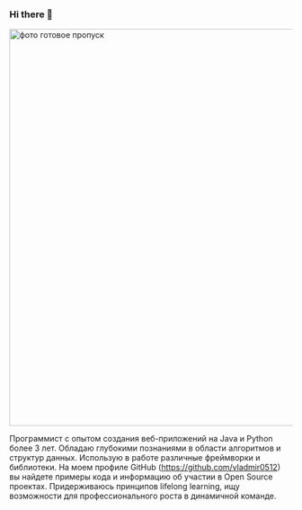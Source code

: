 ### Hi there 👋
<img width="601" height="706" alt="фото готовое пропуск" src="https://github.com/user-attachments/assets/375b782d-cb4a-4b6a-a774-eaedb5ba8ce1" />

Программист с опытом создания веб-приложений на Java и Python более 3 лет. Обладаю глубокими познаниями в области алгоритмов и структур данных. Использую в работе различные фреймворки и библиотеки. На моем профиле GitHub (https://github.com/vladmir0512) вы найдете примеры кода и информацию об участии в Open Source проектах. Придерживаюсь принципов lifelong learning, ищу возможности для профессионального роста в динамичной команде.
<!--
**vladmir0512/vladmir0512** is a ✨ _special_ ✨ repository because its `README.md` (this file) appears on your GitHub profile.

Here are some ideas to get you started:

- 🔭 I’m currently working on ...
- 🌱 I’m currently learning ...
- 👯 I’m looking to collaborate on ...
- 🤔 I’m looking for help with ...
- 💬 Ask me about ...
- 📫 How to reach me: ...
- 😄 Pronouns: ...
- ⚡ Fun fact: ...
-->
